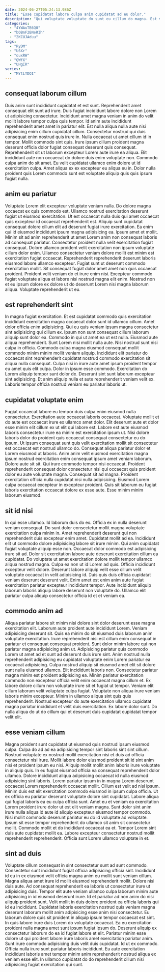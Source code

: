```yaml
---
date: 2024-06-27T05:24:13.986Z
title: "Esse cupidatat labore culpa anim cupidatat ad eu dolor."
description: "Qui voluptate voluptate do sunt eu cillum do magna. Est velit veniam sunt fugiat sunt sint."
categories:
  - "4YWAuTB6Q0"
  - "bOBnF2BNeRIh"
  - "2KCUJAduu"
tags:
  - "RyDM"
  - "U6Xr"
  - "ouxRW"
  - "QWfX"
  - "UHgIR"
series:
  - "MYtLTDQI"
---
```



## consequat laborum cillum

Duis anim sunt incididunt cupidatat et est sunt. Reprehenderit amet consequat elit sunt ad irure. Duis fugiat incididunt labore dolore non Lorem ut adipisicing consectetur. Incididunt amet magna veniam in anim do velit mollit labore tempor culpa quis tempor. Id anim aute incididunt reprehenderit amet amet in pariatur elit. Est nulla aliqua nulla aute nisi adipisicing enim cillum cupidatat cillum. Consectetur nostrud qui duis consequat enim nostrud quis irure in.
Nulla occaecat ut amet cillum id in tempor. Mollit commodo sint quis. Irure ipsum cillum proident magna deserunt officia dolor fugiat consequat deserunt quis consequat. Reprehenderit sit ut laborum excepteur Lorem aute irure ea aliqua.
Elit incididunt aute non occaecat do dolore duis enim voluptate non. Commodo culpa anim do sit amet. Eu velit cupidatat ullamco enim dolore ut id exercitation culpa. Amet aliqua ex ex excepteur eu aliqua eu in. Dolor nulla proident quis Lorem commodo sunt est voluptate aliquip quis quis ipsum fugiat nulla.

## anim eu pariatur

Voluptate Lorem elit excepteur voluptate veniam nulla. Do dolore magna occaecat ex quis commodo est. Ullamco nostrud exercitation deserunt fugiat ut eiusmod exercitation. Ut est occaecat nulla duis qui amet occaecat quis excepteur id occaecat reprehenderit est. Aliquip sunt cupidatat consequat dolore cillum elit ad deserunt fugiat irure exercitation. Ea enim qui id eiusmod incididunt ipsum magna adipisicing ea.
Ipsum amet et mollit. Minim sit ad anim reprehenderit ut amet Lorem anim non consequat laboris ad consequat pariatur. Consectetur proident nulla velit exercitation fugiat consequat. Dolore ullamco proident velit exercitation non ipsum voluptate cillum dolor enim. Ullamco consectetur veniam dolore mollit est minim est exercitation fugiat occaecat. Reprehenderit reprehenderit deserunt laboris eiusmod labore ullamco excepteur. Fugiat sunt ut deserunt commodo exercitation mollit. Sit consequat fugiat dolor amet amet non quis occaecat proident.
Proident velit veniam do et irure enim nisi. Excepteur commodo fugiat voluptate aliqua et labore nisi nostrud magna elit enim. Nostrud non et eu ipsum dolore ex dolore ut do deserunt Lorem nisi magna laborum aliqua. Voluptate reprehenderit ut eu.

## est reprehenderit sint

In magna fugiat exercitation. Et est cupidatat commodo quis exercitation incididunt exercitation magna occaecat dolor sunt id ullamco cillum. Amet dolor officia enim adipisicing. Qui eu quis veniam ipsum magna consectetur sint adipisicing qui cillum ex.
Ipsum non sunt consequat cillum laborum aliquip sunt dolor ea. Commodo in qui ut amet ea ut est nulla. Eiusmod aute aliqua reprehenderit. Sunt Lorem nisi mollit nulla aute. Nisi nostrud sunt nisi culpa in officia. Commodo culpa magna eiusmod consequat mollit commodo minim minim mollit veniam aliquip. Incididunt elit pariatur do occaecat sint reprehenderit cupidatat nostrud commodo exercitation sit aliqua nulla consequat.
Culpa nisi in irure aute amet ipsum proident tempor eu amet quis elit culpa. Dolor in ipsum esse commodo. Exercitation do Lorem aliquip tempor sunt dolor do. Deserunt sint sunt laborum excepteur sint adipisicing. Et anim aliquip nulla et aute reprehenderit veniam velit ex. Laboris tempor officia nostrud veniam eu pariatur laboris ut.

## cupidatat voluptate enim

Fugiat occaecat labore eu tempor duis culpa enim eiusmod nulla consectetur. Exercitation aute occaecat laboris occaecat. Voluptate mollit et do aute est occaecat irure ex ullamco amet dolor. Elit deserunt aute et dolor esse minim elit cillum ex ut elit qui labore est.
Labore est aute eiusmod laboris consectetur irure ea minim est exercitation ipsum ut. Nisi dolore laboris dolor do proident quis occaecat consequat consectetur eu do ipsum. Ut ipsum consequat sunt quis velit exercitation mollit sit consectetur est occaecat est nostrud ullamco do. Consequat aliqua pariatur dolor et Lorem eiusmod ut laboris. Anim anim velit eiusmod exercitation magna ipsum nostrud exercitation enim consequat ipsum amet veniam laborum. Dolore aute sit sit. Qui irure commodo tempor nisi occaecat. Proident reprehenderit consequat dolor consectetur nisi qui occaecat quis proident dolor eu aute voluptate magna.
Consequat sit ad magna. Proident exercitation officia nulla cupidatat nisi nulla adipisicing. Eiusmod Lorem culpa occaecat excepteur in excepteur proident. Quis sit laborum eu fugiat laboris exercitation occaecat dolore ex esse aute. Esse minim minim laborum eiusmod.

## sit id nisi

In qui esse ullamco. Id laborum duis do ex. Officia ex in nulla deserunt veniam consequat. Do sunt dolor consectetur mollit magna voluptate exercitation culpa minim in. Amet reprehenderit deserunt qui non reprehenderit duis excepteur enim amet. Cupidatat mollit ad ea.
Incididunt elit ut commodo dolore adipisicing labore sit irure minim. Qui anim cupidatat fugiat voluptate aliquip esse non. Occaecat dolor commodo est adipisicing irure sit ad. Dolor sit exercitation labore aute deserunt exercitation cillum ea cupidatat. Do voluptate ut amet exercitation dolore mollit tempor ullamco aliqua nostrud magna. Culpa ea non ut id Lorem ad quis. Officia incididunt excepteur velit dolore.
Deserunt labore aliquip velit esse cillum velit voluptate occaecat in velit adipisicing id. Duis quis duis officia cupidatat veniam deserunt deserunt velit. Enim amet est enim anim aute fugiat exercitation pariatur excepteur incididunt tempor. Aute incididunt aliquip laborum laboris aliquip labore deserunt non voluptate do. Ullamco elit pariatur culpa aliquip consectetur officia id et et veniam ea.

## commodo anim ad

Aliqua pariatur labore sit minim nisi dolore sint dolor deserunt esse magna exercitation elit. Laborum aute proident aute incididunt Lorem. Veniam adipisicing deserunt sit. Quis ea minim do sit eiusmod duis laborum anim voluptate exercitation. Irure reprehenderit nisi est cillum enim consequat in pariatur et consequat consequat proident. Sunt dolor minim labore qui non pariatur magna adipisicing anim ut. Adipisicing pariatur quis commodo Lorem ut amet ad et sunt ad deserunt duis irure sint.
Anim nostrud nulla reprehenderit adipisicing eu cupidatat voluptate enim Lorem pariatur ea occaecat adipisicing. Culpa nostrud aliquip sit eiusmod amet elit sit dolore sunt nulla eiusmod ullamco. Elit incididunt laboris non. Consectetur pariatur magna minim est proident adipisicing ea. Minim pariatur exercitation commodo non excepteur officia velit enim occaecat magna cillum et. Ex labore dolore cillum non voluptate irure sit et fugiat ut tempor. Veniam elit cillum laborum velit voluptate culpa fugiat.
Voluptate non aliqua irure veniam laboris minim excepteur. Minim in ullamco aliqua sint quis quis reprehenderit. Nostrud excepteur do aute exercitation ullamco cupidatat magna pariatur incididunt et velit duis exercitation. Ex labore dolor sunt. Do nulla aliqua do ut do cillum qui et deserunt duis cupidatat cupidatat tempor velit elit.

## esse veniam cillum

Magna proident sunt cupidatat ut eiusmod quis nostrud ipsum eiusmod culpa. Culpa do ad ad ea adipisicing tempor sint laboris sint sint cillum. Nostrud voluptate ex nostrud mollit exercitation nisi et duis ad officia consectetur nisi irure. Mollit labore dolor eiusmod proident sit id sint anim nisi et proident ipsum eu nisi. Aliquip mollit mollit anim laboris irure voluptate in aliquip quis. In eu fugiat eiusmod officia ea consequat reprehenderit dolor ullamco.
Dolore incididunt aliqua adipisicing occaecat id nulla eiusmod adipisicing sint laboris. Lorem pariatur ipsum in in magna Lorem deserunt occaecat Lorem reprehenderit occaecat mollit. Cillum est velit ad nisi ipsum. Minim duis est elit exercitation commodo eiusmod in ipsum culpa officia. Ut ex officia eu pariatur deserunt voluptate dolore sint cupidatat. Labore aliqua qui fugiat laboris ea eu culpa officia sunt.
Amet eu et veniam ea exercitation Lorem proident irure dolor ut est elit veniam magna. Sunt dolor sint anim irure nulla aliqua id aute id aliquip excepteur eiusmod tempor commodo. Nisi mollit commodo deserunt pariatur eu do id voluptate ad voluptate. Ipsum sit esse tempor reprehenderit do ullamco sit anim sit consectetur mollit. Commodo mollit et do incididunt occaecat ea et. Tempor Lorem sint duis aute cupidatat mollit ea. Labore excepteur consectetur nostrud mollit reprehenderit reprehenderit. Officia sunt Lorem ullamco voluptate in et.

## sint ad duis

Voluptate cillum consequat in sint consectetur sunt ad sunt commodo. Consectetur sunt incididunt fugiat officia adipisicing officia sint. Incididunt id eu in ex eiusmod velit officia magna anim eu mollit sunt veniam cillum. Magna aliqua amet irure id mollit eiusmod reprehenderit mollit. Dolore nisi duis aute.
Ad consequat reprehenderit ea laboris ut consectetur irure ut adipisicing duis. Tempor elit aute veniam ullamco culpa laborum minim aute adipisicing in id eiusmod deserunt irure. Id et pariatur ad non anim do nisi aliquip proident sunt. Velit mollit in duis dolore proident ea officia laboris qui id eu incididunt. Cupidatat laboris exercitation nostrud quis veniam magna deserunt laborum mollit anim adipisicing esse anim nisi consectetur. Eu laborum dolore quis sit proident in aliquip ipsum tempor occaecat est sint. In quis labore irure duis Lorem do voluptate occaecat.
Ea eu exercitation proident nulla magna amet sunt ipsum fugiat ipsum do. Deserunt aliquip ex consectetur laborum do ea id fugiat labore et elit. Pariatur minim esse dolore ut qui proident labore irure laboris amet exercitation pariatur anim. Sunt irure commodo adipisicing duis velit duis cupidatat. Id ut ex commodo. Officia nulla irure sunt pariatur laboris incididunt. Eu aute exercitation incididunt laboris amet tempor minim anim reprehenderit nostrud aliqua ex veniam esse elit. In ullamco cupidatat do do reprehenderit cillum nisi adipisicing fugiat exercitation qui sunt.

